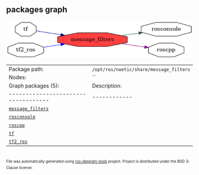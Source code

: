 <!--
File was automatically generated using 'ros-diagram-tools' project.
Project is distributed under the BSD 3-Clause license.
-->

## packages graph

[![message_filters](message_filters.png "message_filters")](message_filters.png)

|     |     |
| --- | --- |
| Package path: | `/opt/ros/noetic/share/message_filters` |
| Nodes: | `` |
| Graph packages (5): | Description: |
| ----------------------------------- | ------------ |
| [`message_filters`](message_filters.html) |  |
| [`rosconsole`](rosconsole.html) |  |
| [`roscpp`](roscpp.html) |  |
| [`tf`](tf.html) |  |
| [`tf2_ros`](tf2_ros.html) |  |


</br>
<font size="1">
File was automatically generated using <a href="https://github.com/anetczuk/ros-diagram-tools"><i>ros-diagram-tools</i></a> project.
Project is distributed under the BSD 3-Clause license.
</font>
